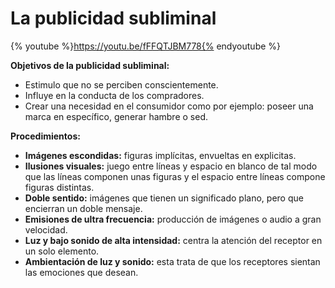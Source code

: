 # La publicidad subliminal

{% youtube %}https://youtu.be/fFFQTJBM778{% endyoutube %}

**Objetivos de la publicidad subliminal:** 

*   Estimulo que no se perciben conscientemente.
*   Influye en la conducta de los compradores.
*   Crear una necesidad en el consumidor como por ejemplo: poseer una marca en específico, generar hambre o sed.

**Procedimientos:**

*   **Imágenes escondidas:** figuras implícitas, envueltas en explicitas.
*   **Ilusiones visuales:** juego entre líneas y espacio en blanco de tal modo que las líneas componen unas figuras y el espacio entre líneas compone figuras distintas.
*   **Doble sentido:** imágenes que tienen un significado plano, pero que encierran un doble mensaje.
*   **Emisiones de ultra frecuencia:** producción de imágenes o audio a gran velocidad.
*   **Luz y bajo sonido de alta intensidad:** centra la atención del receptor en un solo elemento.
*   **Ambientación de luz y sonido:** esta trata de que los receptores sientan las emociones que desean.
